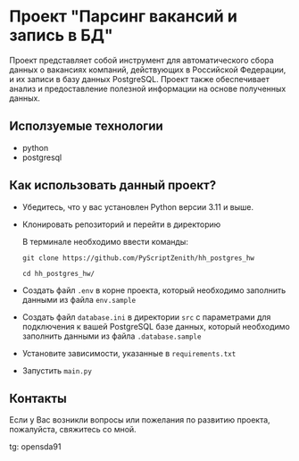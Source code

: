 # Проект "Парсинг вакансий и запись в БД"
Проект представляет собой инструмент для автоматического сбора данных о вакансиях компаний, действующих в Российской Федерации, и их записи в базу данных PostgreSQL. Проект также обеспечивает анализ и предоставление полезной информации на основе полученных данных.

## Исползуемые технологии
  * python
  * postgresql


## Как использовать данный проект?

- Убедитесь, что у вас установлен Python версии 3.11 и выше.

- Клонировать репозиторий и перейти в директорию
  
  В терминале необходимо ввести команды:
  ```
  git clone https://github.com/PyScriptZenith/hh_postgres_hw
  ```
  ```
  cd hh_postgres_hw/
  ```
- Создать файл ``.env`` в корне проекта, который необходимо заполнить данными из файла ``env.sample``
- Создать файл ``database.ini`` в директории ``src`` с параметрами для подключения к вашей PostgreSQL базе данных, который необходимо заполнить данными из файла ``.database.sample``
- Установите зависимости, указанные в ``requirements.txt``
- Запустить ``main.py``


## Контакты

Если у Вас возникли вопросы или пожелания по развитию проекта, пожалуйста, свяжитесь со мной.

tg: opensda91
